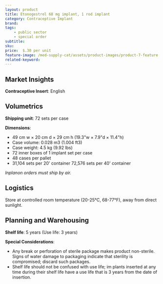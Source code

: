 ```yaml
---
layout: product
title: Etonogestrel 68 mg implant, 1 rod implant
category: Contraceptive Implant
brand: 
tags: 
    - public sector
    - special order
subtitle: 
sku: 
price:  $.30 per unit
feature-image: /med-supply-cat/assets/product-images/product-7-feature.png
related-keyword: 
---
```

## Market Insights

**Contraceptive Insert**: English

## Volumetrics

**Shipping unit**: 72 sets per case

**Dimensions**:

- 49 cm w × 20 cm d × 29 cm h (19.3"w × 7.9"d × 11.4"h)
- Case volume: 0.028 m3 (1.004 ft3)
- Case weight: 4.5 kg (9.92 lbs)
- 72 inner boxes of 1 implant set per case
- 48 cases per pallet
- 31,104 sets per 20' container 72,576 sets per 40' container

*Inplanon orders must ship by air.*

## Logistics

Store at controlled room temperature (20-25°C, 68-77°F), away from direct sunlight.

## Planning and Warehousing 

**Shelf life**: 5 years (Use life: 3 years)

**Special Considerations**:

- Any break or perforation of sterile package makes product non-sterile. Signs of water damage to packaging indicate that sterility is compromised; discard such packages.
- Shelf life should not be confused with use life; im­ plants inserted at any time during their shelf life have a use life that is 3 years from the date of insertion.
